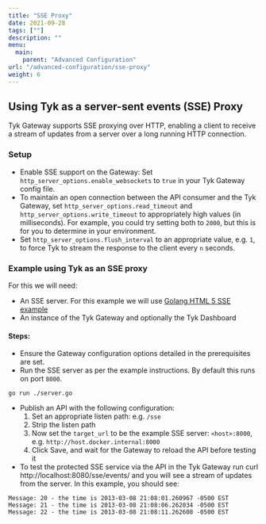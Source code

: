 ```yaml
---
title: "SSE Proxy"
date: 2021-09-28
tags: [""]
description: ""
menu: 
  main:
    parent: "Advanced Configuration"
url: "/advanced-configuration/sse-proxy"
weight: 6
---
```


## Using Tyk as a server-sent events (SSE) Proxy

Tyk Gateway supports SSE proxying over HTTP, enabling a client to receive a stream of updates from a server over a long running HTTP connection.

### Setup
- Enable SSE support on the Gateway: Set `http_server_options.enable_websockets` to `true` in your Tyk Gateway config file.
- To maintain an open connection between the API consumer and the Tyk Gateway, set `http_server_options.read_timeout` and `http_server_options.write_timeout` to appropriately high values (in milliseconds). For example, you could try setting both to `2000`, but this is for you to determine in your environment.
- Set `http_server_options.flush_interval` to an appropriate value, e.g. `1`, to force Tyk to stream the response to the client every `n` seconds.


### Example using Tyk as an SSE proxy
For this we will need:

* An SSE server.  For this example we will use [Golang HTML 5 SSE example](https://github.com/kljensen/golang-html5-sse-example)
* An instance of the Tyk Gateway and optionally the Tyk Dashboard

#### Steps:
* Ensure the Gateway configuration options detailed in the prerequisites are set.
* Run the SSE server as per the example instructions. By default this runs on port `8000`.
```
go run ./server.go
```
* Publish an API with the following configuration:
    1. Set an appropriate listen path: e.g. `/sse`
    2. Strip the listen path
    3. Now set the `target_url` to be the example SSE server: `<host>:8000`, e.g. `http://host.docker.internal:8000`
    4. Click Save, and wait for the Gateway to reload the API before testing it
* To test the protected SSE service via the API in the Tyk Gateway run curl http://localhost:8080/sse/events/ and you will see a stream of updates from the server. In this example, you should see:

```
Message: 20 - the time is 2013-03-08 21:08:01.260967 -0500 EST
Message: 21 - the time is 2013-03-08 21:08:06.262034 -0500 EST
Message: 22 - the time is 2013-03-08 21:08:11.262608 -0500 EST
```
